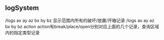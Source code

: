 logSystem
-------
/logs ax ay az bx by bz 显示范围内所有的破坏/放置/开箱记录
/logs ax ay az bx by bz action action有break/place/open分别对应上面的几个记录，查询区域内的指定类型记录
```

